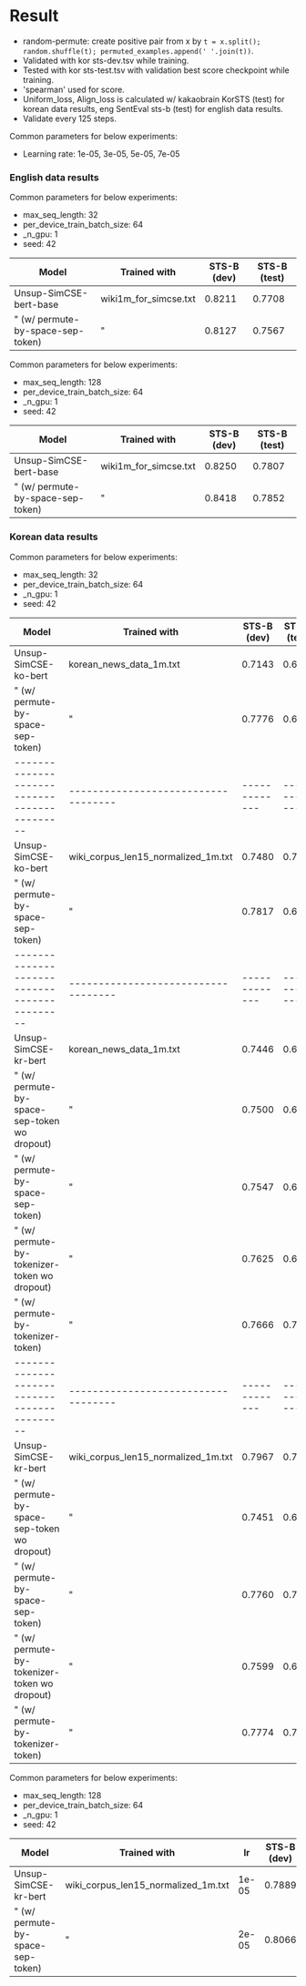 # Result

* random-permute: create positive pair from x by `t = x.split(); random.shuffle(t); permuted_examples.append(' '.join(t))`.
* Validated with kor sts-dev.tsv while training.
* Tested with kor sts-test.tsv with validation best score checkpoint while training.
* 'spearman' used for score.
* Uniform_loss, Align_loss is calculated w/ kakaobrain KorSTS (test) for korean data results, eng SentEval sts-b (test) for english data results.
* Validate every 125 steps.

Common parameters for below experiments:
* Learning rate: 1e-05, 3e-05, 5e-05, 7e-05

### English data results

Common parameters for below experiments:

* max_seq_length: 32
* per_device_train_batch_size: 64
* _n_gpu: 1
* seed: 42

| Model                             | Trained with          | STS-B (dev) | STS-B (test) |
|-----------------------------------|-----------------------|-------------|--------------|
| Unsup-SimCSE-bert-base            | wiki1m_for_simcse.txt | 0.8211      | 0.7708       |
| " (w/ permute-by-space-sep-token) | "                     | 0.8127      | 0.7567       |

Common parameters for below experiments:

* max_seq_length: 128
* per_device_train_batch_size: 64
* _n_gpu: 1
* seed: 42

| Model                             | Trained with          | STS-B (dev) | STS-B (test) |
|-----------------------------------|-----------------------|-------------|--------------|
| Unsup-SimCSE-bert-base            | wiki1m_for_simcse.txt | 0.8250      | 0.7807       |
| " (w/ permute-by-space-sep-token) | "                     | 0.8418      | 0.7852       |

### Korean data results

Common parameters for below experiments:

* max_seq_length: 32
* per_device_train_batch_size: 64
* _n_gpu: 1
* seed: 42

| Model                                        | Trained with                        | STS-B (dev)   | STS-B (test)   |
|----------------------------------------------|-------------------------------------|---------------|----------------|
| Unsup-SimCSE-ko-bert                         | korean_news_data_1m.txt             | 0.7143        | 0.6453         |
| " (w/ permute-by-space-sep-token)            | "                                   | 0.7776        | 0.6952         |
| -------------------------------------------- | ----------------------------------- | ------------- | -------------- |
| Unsup-SimCSE-ko-bert                         | wiki_corpus_len15_normalized_1m.txt | 0.7480        | 0.7032         |
| " (w/ permute-by-space-sep-token)            | "                                   | 0.7817        | 0.6986         |
| -------------------------------------------- | ----------------------------------- | ------------- | -------------- |
| Unsup-SimCSE-kr-bert                         | korean_news_data_1m.txt             | 0.7446        | 0.6746         |
| " (w/ permute-by-space-sep-token wo dropout) | "                                   | 0.7500        | 0.6711         |
| " (w/ permute-by-space-sep-token)            | "                                   | 0.7547        | 0.6762         |
| " (w/ permute-by-tokenizer-token wo dropout) | "                                   | 0.7625        | 0.6885         |
| " (w/ permute-by-tokenizer-token)            | "                                   | 0.7666        | 0.7074         |
| -------------------------------------------- | ----------------------------------- | ------------- | -------------- |
| Unsup-SimCSE-kr-bert                         | wiki_corpus_len15_normalized_1m.txt | 0.7967        | 0.7187         |
| " (w/ permute-by-space-sep-token wo dropout) | "                                   | 0.7451        | 0.6590         |
| " (w/ permute-by-space-sep-token)            | "                                   | 0.7760        | 0.7101         |
| " (w/ permute-by-tokenizer-token wo dropout) | "                                   | 0.7599        | 0.6987         |
| " (w/ permute-by-tokenizer-token)            | "                                   | 0.7774        | 0.7045         |

Common parameters for below experiments:

* max_seq_length: 128
* per_device_train_batch_size: 64
* _n_gpu: 1
* seed: 42

| Model                             | Trained with                        | lr    | STS-B (dev) | STS-B (test) |
|-----------------------------------|-------------------------------------|-------|-------------|--------------|
| Unsup-SimCSE-kr-bert              | wiki_corpus_len15_normalized_1m.txt | 1e-05 | 0.7889      | 0.7162       |
| " (w/ permute-by-space-sep-token) | "                                   | 2e-05 | 0.8066      | 0.7429       |